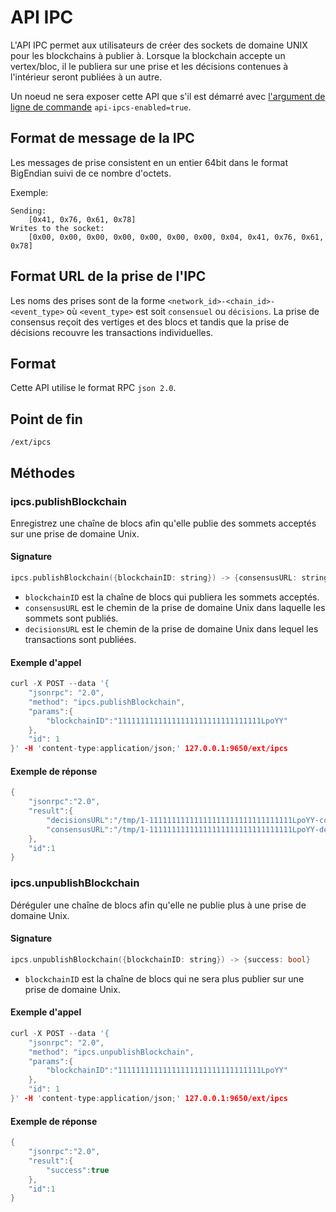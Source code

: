 # API IPC

L'API IPC permet aux utilisateurs de créer des sockets de domaine UNIX pour les blockchains à publier à. Lorsque la blockchain accepte un vertex/bloc, il le publiera sur une prise et les décisions contenues à l'intérieur seront publiées à un autre.

Un noeud ne sera exposer cette API que s'il est démarré avec [l'argument de ligne de commande](../references/command-line-interface.md) `api-ipcs-enabled=true`.

## Format de message de la IPC

Les messages de prise consistent en un entier 64bit dans le format BigEndian suivi de ce nombre d'octets.

Exemple:

```text
Sending:
    [0x41, 0x76, 0x61, 0x78]
Writes to the socket:
    [0x00, 0x00, 0x00, 0x00, 0x00, 0x00, 0x00, 0x04, 0x41, 0x76, 0x61, 0x78]
```

## Format URL de la prise de l'IPC

Les noms des prises sont de la forme `<network_id>-<chain_id>-<event_type>` où `<event_type>` est soit `consensuel` ou `décisions`. La prise de consensus reçoit des vertiges et des blocs et tandis que la prise de décisions recouvre les transactions individuelles.

## Format

Cette API utilise le format RPC `json 2.0`.

## Point de fin

`/ext/ipcs`

## Méthodes

### ipcs.publishBlockchain

Enregistrez une chaîne de blocs afin qu'elle publie des sommets acceptés sur une prise de domaine Unix.

#### **Signature**

```cpp
ipcs.publishBlockchain({blockchainID: string}) -> {consensusURL: string, decisionsURL: string}
```

* `blockchainID` est la chaîne de blocs qui publiera les sommets acceptés.
* `consensusURL` est le chemin de la prise de domaine Unix dans laquelle les sommets sont publiés.
* `decisionsURL` est le chemin de la prise de domaine Unix dans lequel les transactions sont publiées.

#### **Exemple d'appel**

```cpp
curl -X POST --data '{
    "jsonrpc": "2.0",
    "method": "ipcs.publishBlockchain",
    "params":{
        "blockchainID":"11111111111111111111111111111111LpoYY"
    },
    "id": 1
}' -H 'content-type:application/json;' 127.0.0.1:9650/ext/ipcs
```

#### **Exemple de réponse**

```cpp
{
    "jsonrpc":"2.0",
    "result":{
        "decisionsURL":"/tmp/1-11111111111111111111111111111111LpoYY-consensus",
        "consensusURL":"/tmp/1-11111111111111111111111111111111LpoYY-decisions"
    },
    "id":1
}
```

### ipcs.unpublishBlockchain

Déréguler une chaîne de blocs afin qu'elle ne publie plus à une prise de domaine Unix.

#### **Signature**

```cpp
ipcs.unpublishBlockchain({blockchainID: string}) -> {success: bool}
```

* `blockchainID` est la chaîne de blocs qui ne sera plus publier sur une prise de domaine Unix.

#### **Exemple d'appel**

```cpp
curl -X POST --data '{
    "jsonrpc": "2.0",
    "method": "ipcs.unpublishBlockchain",
    "params":{
        "blockchainID":"11111111111111111111111111111111LpoYY"
    },
    "id": 1
}' -H 'content-type:application/json;' 127.0.0.1:9650/ext/ipcs
```

#### **Exemple de réponse**

```cpp
{
    "jsonrpc":"2.0",
    "result":{
        "success":true
    },
    "id":1
}
```

